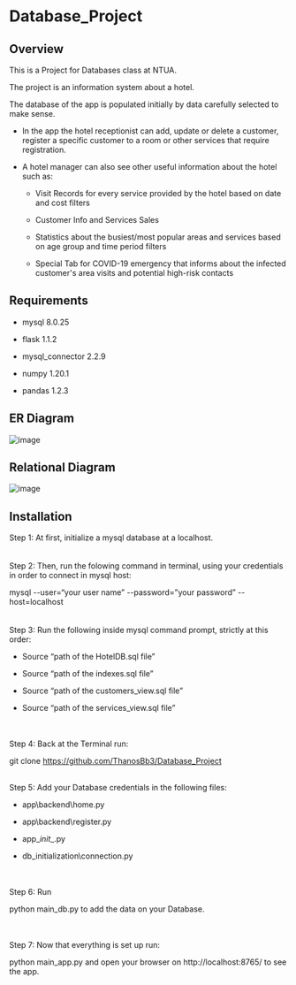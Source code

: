 # Database_Project

## Overview
This is a Project for Databases class at NTUA.

The project is an information system about a hotel. 

The database of the app is populated initially by data carefully selected to make sense. 

* In the app the hotel receptionist can add, update or delete a customer, register a specific customer to a room or other services that require registration.


* A hotel manager can also see other useful information about the hotel such as:

    - Visit Records for every service provided by the hotel based on date and cost filters

    - Customer Info and Services Sales

    - Statistics about the busiest/most popular areas and services based on age group and time period filters

    - Special Tab for COVID-19 emergency that informs about the infected customer's area visits and potential high-risk contacts


## Requirements
* mysql 8.0.25

* flask 1.1.2

* mysql_connector 2.2.9

* numpy 1.20.1

* pandas 1.2.3

## ER Diagram
![image](https://user-images.githubusercontent.com/71256846/122912231-c62b9c00-d360-11eb-8d39-bcc8eba0fa2b.png)

## Relational Diagram
![image](https://user-images.githubusercontent.com/71256846/122906264-a72a0b80-d35a-11eb-800a-316c1636cbdb.png)

## Installation
Step 1: At first, initialize a mysql database at a localhost.
<br />
<br />
<br />
Step 2: Then, run the folowing command in terminal, using your credentials in order to connect in mysql host:

mysql --user=“your user name” --password=”your password” --host=localhost
<br />
<br />
<br />
Step 3: Run the following inside mysql command prompt, strictly at this order:

* Source “path of the HotelDB.sql file” 

*	Source “path of the indexes.sql file”

*	Source “path of the customers_view.sql file”

*	Source “path of the services_view.sql file”
<br />
<br />
Step 4: Back at the Terminal run:

git clone https://github.com/ThanosBb3/Database_Project
<br />
<br />

Step 5: Add your Database credentials in the following files:

*	app\backend\home.py

*	app\backend\register.py

*	app\__init__.py

*	db_initialization\connection.py

<br />
<br />
Step 6: Run 

python main_db.py
to add the data on your Database.

<br />
<br />
Step 7: Now that everything is set up run:

python main_app.py
and open your browser on http://localhost:8765/ to see the app.

